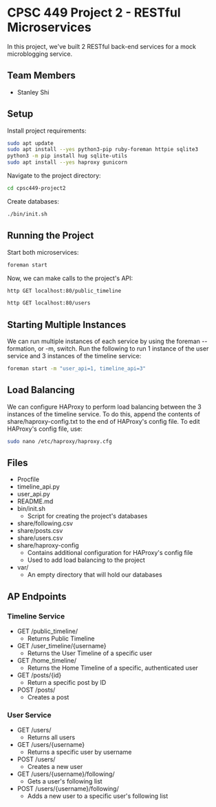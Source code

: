 # CPSC 449 Project 2 - RESTful Microservices
In this project, we've built 2 RESTful back-end services for a mock microblogging service.

## Team Members
- Stanley Shi

## Setup
Install project requirements:
```bash
sudo apt update
sudo apt install --yes python3-pip ruby-foreman httpie sqlite3
python3 -m pip install hug sqlite-utils
sudo apt install --yes haproxy gunicorn
```

Navigate to the project directory:
```bash
cd cpsc449-project2
```

Create databases:
```bash
./bin/init.sh
```

## Running the Project
Start both microservices:
```bash
foreman start
```

Now, we can make calls to the project's API:
```bash
http GET localhost:80/public_timeline
```
```bash
http GET localhost:80/users
```

## Starting Multiple Instances
We can run multiple instances of each service by using the foreman --formation, or -m, switch. Run the following to run 1 instance of the user service and 3 instances of the timeline service:
```bash
foreman start -m "user_api=1, timeline_api=3"
```

## Load Balancing
We can configure HAProxy to perform load balancing between the 3 instances of the timeline service. To do this, append the contents of share/haproxy-config.txt to the end of HAProxy's config file. To edit HAProxy's config file, use:
```bash
sudo nano /etc/haproxy/haproxy.cfg
```

## Files
* Procfile
* timeline_api.py
* user_api.py
* README.md
* bin/init.sh
  * Script for creating the project's databases
* share/following.csv
* share/posts.csv
* share/users.csv
* share/haproxy-config
  * Contains additional configuration for HAProxy's config file
  * Used to add load balancing to the project
* var/
  * An empty directory that will hold our databases
  
## AP Endpoints
### Timeline Service
* GET /public_timeline/
  * Returns Public Timeline
* GET /user_timeline/{username}
  * Returns the User Timeline of a specific user
* GET /home_timeline/
  * Returns the Home Timeline of a specific, authenticated user
* GET /posts/{id}
  * Return a specific post by ID
* POST /posts/
  * Creates a post

### User Service
* GET /users/
  * Returns all users
* GET /users/{username}
  * Returns a specific user by username
* POST /users/
  * Creates a new user
* GET /users/{username}/following/
  * Gets a user's following list
* POST /users/{username}/following/
  * Adds a new user to a specific user's following list

